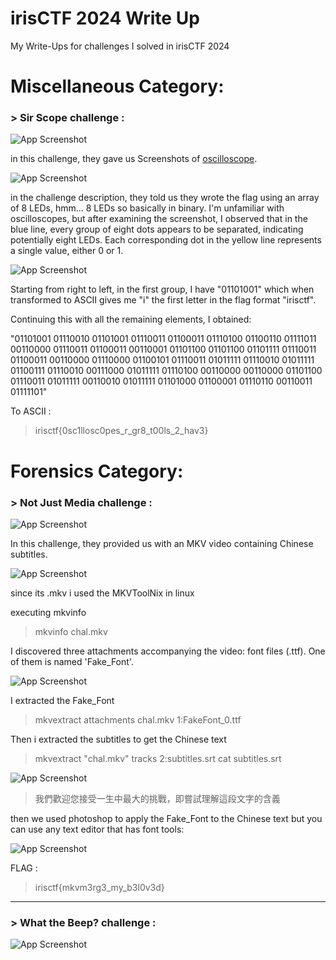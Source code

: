 # irisCTF 2024 Write Up
My Write-Ups for challenges I solved in irisCTF 2024

# Miscellaneous Category:

### > Sir Scope challenge :

![App Screenshot](https://cdn.discordapp.com/attachments/1067452256686981161/1194017381782126764/Screen_Shot_2024-01-08_at_9.28.43_PM.png?ex=65aed257&is=659c5d57&hm=ee50aeaa38c5bd9dcb989de315ffb844e05eef3cfea245296d4f33156eab8efb&)

in this challenge, they gave us Screenshots of [oscilloscope](https://en.wikipedia.org/wiki/Oscilloscope).

![App Screenshot](https://cdn.discordapp.com/attachments/1067452256686981161/1194017381421432952/chal1.jpeg?ex=65aed257&is=659c5d57&hm=09243f110dcec1bccdb0b1d0805aafc90c0332b7a0d78382566285997813ed9e&)

in the challenge description, they told us they wrote the flag using an array of 8 LEDs, hmm... 8 LEDs so basically in binary.
I'm unfamiliar with oscilloscopes, but after examining the screenshot, I observed that in the blue line, every group of eight dots appears to be separated, indicating potentially eight LEDs. Each corresponding dot in the yellow line represents a single value, either 0 or 1.

![App Screenshot](https://cdn.discordapp.com/attachments/1067452256686981161/1194024623478677574/capture_0.jpeg?ex=65aed916&is=659c6416&hm=5dc86359aeb9ac97eb394b7ec987c2e3e174dd11267a934ea48d9ac59a72c4f5&)

Starting from right to left, in the first group, I have "01101001" which when transformed to ASCII gives me "i" the first letter in the flag format "irisctf".

Continuing this with all the remaining elements, I obtained:

"01101001 01110010 01101001 01110011 01100011 01110100 01100110 01111011 00110000 01110011 01100011 00110001 01101100 01101100 01101111 01110011 01100011 00110000 01110000 01100101 01110011 01011111 01110010 01011111 01100111 01110010 00111000 01011111 01110100 00110000 00110000 01101100 01110011 01011111 00110010 01011111 01101000 01100001 01110110 00110011 01111101"

To ASCII : 
> irisctf{0sc1llosc0pes_r_gr8_t00ls_2_hav3}

# Forensics Category:

### > Not Just Media challenge :

![App Screenshot](https://cdn.discordapp.com/attachments/1067452256686981161/1194028269813633124/Screen_Shot_2024-01-08_at_10.20.24_PM.png?ex=65aedc7b&is=659c677b&hm=366a0cda43e386b581263250a5ec24ceed1758564007fc00d0a7531c24d4ae55&)

In this challenge, they provided us with an MKV video containing Chinese subtitles.

![App Screenshot](https://cdn.discordapp.com/attachments/1067452256686981161/1194029217239797830/Screen_Shot_2024-01-08_at_10.25.35_PM.png?ex=65aedd5d&is=659c685d&hm=c6c3a66cc7422a3fb78c979fce318997bd6ffc16622c358f569ebb2ba1f34e5d&)

since its .mkv i used the MKVToolNix in linux

executing mkvinfo

> mkvinfo chal.mkv

I discovered three attachments accompanying the video: font files (.ttf). One of them is named 'Fake_Font'.

![App Screenshot](https://cdn.discordapp.com/attachments/1067452256686981161/1194031366225010818/Screen_Shot_2024-01-08_at_10.30.25_PM.png?ex=65aedf5d&is=659c6a5d&hm=2bb3d65af2273a3d6638e365ddd27f4a7b95c5332b831cc2c5cb0c7aaf5e48ef&)

I extracted the Fake_Font

> mkvextract attachments chal.mkv 1:FakeFont_0.ttf

Then i extracted the subtitles to get the Chinese text

> mkvextract "chal.mkv" tracks 2:subtitles.srt
> cat subtitles.srt

![App Screenshot](https://cdn.discordapp.com/attachments/1067452256686981161/1194036230275469362/Screen_Shot_2024-01-08_at_10.51.58_PM.png?ex=65aee3e5&is=659c6ee5&hm=74c3ec84bdd4cfed82522c28a906776a62f65152417137d9a8c669f5b41bc9db&)

> 我們歡迎您接受一生中最大的挑戰，即嘗試理解這段文字的含義

then we used photoshop to apply the Fake_Font to the Chinese text but you can use any text editor that has font tools:

![App Screenshot](https://cdn.discordapp.com/attachments/1067452256686981161/1194041135274922128/Screen_Shot_2024-01-08_at_11.13.00_PM.png?ex=65aee876&is=659c7376&hm=fbf8ffc04df76615420e0aa8f59e97bef4e103cd65c5a76dc72647fcf7728f41&)

FLAG : 
> irisctf{mkvm3rg3_my_b3l0v3d}

---------------------------------------------

### > What the Beep? challenge :

![App Screenshot](https://cdn.discordapp.com/attachments/1067452256686981161/1194042461362851986/Screen_Shot_2024-01-08_at_11.16.14_PM.png?ex=65aee9b3&is=659c74b3&hm=3cb96dc4ff933063e4569420f1d8803674d2ad3d7253e9b305fccb845066c3e9&)
